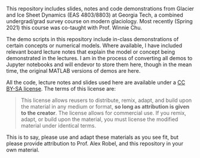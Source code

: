 This repository includes slides, notes and code demonstrations from Glacier and Ice Sheet Dynamics (EAS 4803/8803) at Georgia Tech, a combined undergrad/grad survey course on modern glaciology. Most recently (Spring 2021) this course was co-taught with Prof. Winnie Chu.

The demo scripts in this repository include in-class demonstrations of certain concepts or numerical models. Where available, I have included relevant board lecture notes that explain the model or concept being demonstrated in the lectures. I am in the process of converting all demos to Jupyter notebooks and will endevor to store them here, though in the mean time, the original MATLAB versions of demos are here.

All the code, lecture notes and slides used here are available under a [CC BY-SA license](https://creativecommons.org/licenses/by-sa/4.0/). The terms of this license are:
> This license allows reusers to distribute, remix, adapt, and build upon the material in any medium or format, **so long as attribution is given to the creator**. The license allows for commercial use. If you remix, adapt, or build upon the material, you must license the modified material under identical terms.

This is to say, please use and adapt these materials as you see fit, but please provide attribution to Prof. Alex Robel, and this repository in your own material.

